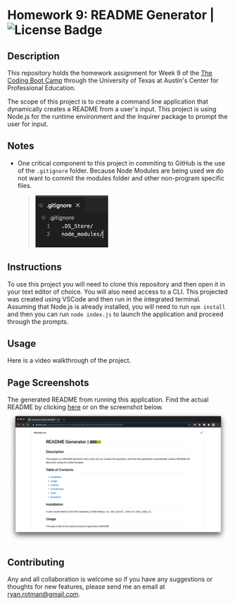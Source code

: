 # Homework 9: README Generator | ![License Badge](https://img.shields.io/badge/license-MIT-green)

## Description
This repository holds the homework assignment for Week 9 of the [The Coding Boot Camp](https://techbootcamps.utexas.edu/coding/) through the University of Texas at Austin's Center for Professional Education.

The scope of this project is to create a command line application that dynamically creates a README from a user's input. This project is using Node.js for the runtime environment and the Inquirer package to prompt the user for input.

## Notes
* One critical component to this project in commiting to GitHub is the use of the ```.gitignore``` folder. Because Node Modules are being used we do not want to commit the modules folder and other non-program specific files.
    > ![ReadMe_ScreenShot_gitignore](./Assets/Images/ReadMe_ScreenShot_gitignore.png)

## Instructions
To use this project you will need to clone this repository and then open it in your text editor of choice. You will also need access to a CLI. This projected was created using VSCode and then run in the integrated terminal. Assuming that Node.js is already installed, you will need to run ```npm install``` and then you can run ```node index.js``` to launch the application and proceed through the prompts.

## Usage
Here is a video walkthrough of the project.

## Page Screenshots
The generated README from running this application. Find the actual README by clicking [here](https://github.com/ryanrotman/homework-9-good-README-generator/tree/master/README_Output) or on the screenshot below.
[![ReadMe_ScreenShot_GeneratedReadMe](./Assets/Images/ReadMe_Screenshot_GeneratedReadMe.png)](https://github.com/ryanrotman/homework-9-good-README-generator/tree/master/README_Output)

## Contributing
Any and all collaboration is welcome so if you have any suggestions or thoughts for new features, please send me an email at ryan.rotman@gmail.com.